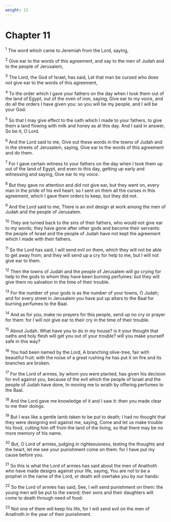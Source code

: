 ```yaml
---
weight: 11
---
```


# Chapter 11

<sup>1</sup> The word which came to Jeremiah from the Lord, saying, 

<sup>2</sup> Give ear to the words of this agreement, and say to the men of Judah and to the people of Jerusalem, 

<sup>3</sup> The Lord, the God of Israel, has said, Let that man be cursed who does not give ear to the words of this agreement, 

<sup>4</sup> To the order which I gave your fathers on the day when I took them out of the land of Egypt, out of the oven of iron, saying, Give ear to my voice, and do all the orders I have given you: so you will be my people, and I will be your God: 

<sup>5</sup> So that I may give effect to the oath which I made to your fathers, to give them a land flowing with milk and honey as at this day. And I said in answer, So be it, O Lord. 

<sup>6</sup> And the Lord said to me, Give out these words in the towns of Judah and in the streets of Jerusalem, saying, Give ear to the words of this agreement and do them. 

<sup>7</sup> For I gave certain witness to your fathers on the day when I took them up out of the land of Egypt, and even to this day, getting up early and witnessing and saying, Give ear to my voice. 

<sup>8</sup> But they gave no attention and did not give ear, but they went on, every man in the pride of his evil heart: so I sent on them all the curses in this agreement, which I gave them orders to keep, but they did not. 

<sup>9</sup> And the Lord said to me, There is an evil design at work among the men of Judah and the people of Jerusalem. 

<sup>10</sup> They are turned back to the sins of their fathers, who would not give ear to my words; they have gone after other gods and become their servants: the people of Israel and the people of Judah have not kept the agreement which I made with their fathers. 

<sup>11</sup> So the Lord has said, I will send evil on them, which they will not be able to get away from; and they will send up a cry for help to me, but I will not give ear to them. 

<sup>12</sup> Then the towns of Judah and the people of Jerusalem will go crying for help to the gods to whom they have been burning perfumes: but they will give them no salvation in the time of their trouble. 

<sup>13</sup> For the number of your gods is as the number of your towns, O Judah; and for every street in Jerusalem you have put up altars to the Baal for burning perfumes to the Baal. 

<sup>14</sup> And as for you, make no prayers for this people, send up no cry or prayer for them: for I will not give ear to their cry in the time of their trouble. 

<sup>15</sup> About Judah. What have you to do in my house? is it your thought that oaths and holy flesh will get you out of your trouble? will you make yourself safe in this way? 

<sup>16</sup> You had been named by the Lord, A branching olive-tree, fair with beautiful fruit: with the noise of a great rushing he has put it on fire and its branches are broken. 

<sup>17</sup> For the Lord of armies, by whom you were planted, has given his decision for evil against you, because of the evil which the people of Israel and the people of Judah have done, In moving me to wrath by offering perfumes to the Baal. 

<sup>18</sup> And the Lord gave me knowledge of it and I saw it: then you made clear to me their doings. 

<sup>19</sup> But I was like a gentle lamb taken to be put to death; I had no thought that they were designing evil against me, saying, Come and let us make trouble his food, cutting him off from the land of the living, so that there may be no more memory of his name. 

<sup>20</sup> But, O Lord of armies, judging in righteousness, testing the thoughts and the heart, let me see your punishment come on them: for I have put my cause before you. 

<sup>21</sup> So this is what the Lord of armies has said about the men of Anathoth who have made designs against your life, saying, You are not to be a prophet in the name of the Lord, or death will overtake you by our hands: 

<sup>22</sup> So the Lord of armies has said, See, I will send punishment on them: the young men will be put to the sword; their sons and their daughters will come to death through need of food: 

<sup>23</sup> Not one of them will keep his life, for I will send evil on the men of Anathoth in the year of their punishment. 


